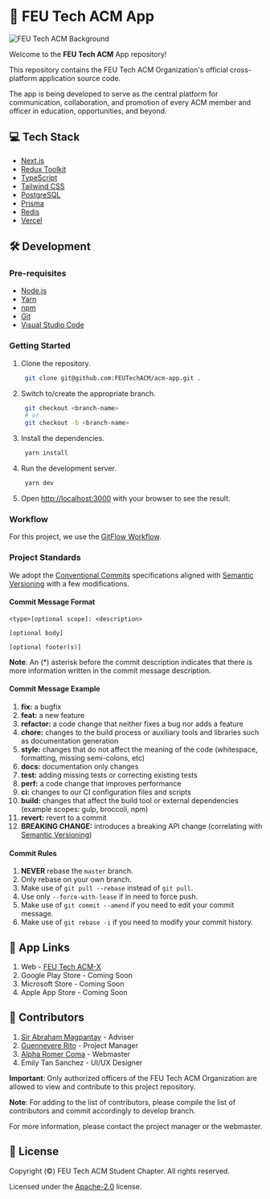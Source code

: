 # 🚀 FEU Tech ACM App

![FEU Tech ACM Background](/public/media/img/dp_cover/cover.png)

Welcome to the **FEU Tech ACM** App repository!

This repository contains the FEU Tech ACM Organization's official cross-platform application source code.

The app is being developed to serve as the central platform for communication, collaboration, and promotion of every ACM member and officer in education, opportunities, and beyond.

## 💻 Tech Stack

- [Next.js](https://nextjs.org/)
- [Redux Toolkit](https://redux-toolkit.js.org/)
- [TypeScript](https://www.typescriptlang.org/)
- [Tailwind CSS](https://tailwindcss.com/)
- [PostgreSQL](https://www.postgresql.org/)
- [Prisma](https://www.prisma.io/)
- [Redis](https://redis.io/)
- [Vercel](https://vercel.com/)

## 🛠️ Development

### Pre-requisites

- [Node.js](https://nodejs.org/en/)
- [Yarn](https://yarnpkg.com/)
- [npm](https://www.npmjs.com/)
- [Git](https://git-scm.com/)
- [Visual Studio Code](https://code.visualstudio.com/)

### Getting Started

1. Clone the repository.

   ```bash
    git clone git@github.com:FEUTechACM/acm-app.git .
   ```

2. Switch to/create the appropriate branch.

   ```bash
    git checkout <branch-name>
    # or
    git checkout -b <branch-name>
   ```

3. Install the dependencies.

   ```bash
    yarn install
   ```

4. Run the development server.

   ```bash
    yarn dev
   ```

5. Open [http://localhost:3000](http://localhost:3000) with your browser to see the result.

### Workflow

For this project, we use the [GitFlow Workflow](https://www.atlassian.com/git/tutorials/comparing-workflows/gitflow-workflow).

### Project Standards

We adopt the [Conventional Commits](https://www.conventionalcommits.org/en/v1.0.0/) specifications aligned with [Semantic Versioning](https://semver.org/) with a few modifications.

#### Commit Message Format

```text
<type>[optional scope]: <description>

[optional body]

[optional footer(s)]
```

**Note**: An (\*) asterisk before the commit description indicates that there is more information written in the commit message description.

#### Commit Message Example

1. **fix:** a bugfix
2. **feat:** a new feature
3. **refactor:** a code change that neither fixes a bug nor adds a feature
4. **chore:** changes to the build process or auxiliary tools and libraries such as documentation generation
5. **style:** changes that do not affect the meaning of the code (whitespace, formatting, missing semi-colons, etc)
6. **docs:** documentation only changes
7. **test:** adding missing tests or correcting existing tests
8. **perf:** a code change that improves performance
9. **ci:** changes to our CI configuration files and scripts
10. **build:** changes that affect the build tool or external dependencies (example scopes: gulp, broccoli, npm)
11. **revert:** revert to a commit
12. **BREAKING CHANGE:** introduces a breaking API change (correlating with [Semantic Versioning](https://semver.org/))

#### Commit Rules

1. **NEVER** rebase the `master` branch.
2. Only rebase on your own branch.
3. Make use of `git pull --rebase` instead of `git pull`.
4. Use only `--force-with-lease` if in need to force push.
5. Make use of `git commit --amend` if you need to edit your commit message.
6. Make use of `git rebase -i` if you need to modify your commit history.

## 🔗 App Links

1. Web - [FEU Tech ACM-X](https://acmx.vercel.app/)
2. Google Play Store - Coming Soon
3. Microsoft Store - Coming Soon
4. Apple App Store - Coming Soon

## 👥 Contributors

1. [Sir Abraham Magpantay](https://www.linkedin.com/in/aber-magpantay/) - Adviser
2. [Guennevere Rito](https://www.linkedin.com/in/guennevere-rito-990256255/) - Project Manager
3. [Alpha Romer Coma](https://www.linkedin.com/in/alpha-coma/) - Webmaster
4. Emily Tan Sanchez - UI/UX Designer

**Important**: Only authorized officers of the FEU Tech ACM Organization are allowed to view and contribute to this project repository.

**Note**: For adding to the list of contributors, please compile the list of contributors and commit accordingly to develop branch.

For more information, please contact the project manager or the webmaster.

## 📄 License

Copyright (&#169;) FEU Tech ACM Student Chapter. All rights reserved.

Licensed under the [Apache-2.0](./LICENSE) license.
